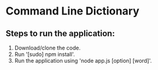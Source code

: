 # Command Line Dictionary

## Steps to run the application:
1. Download/clone the code.
2. Run '[sudo] npm install'.
3. Run the application using 'node app.js [option] [word]'.
